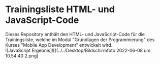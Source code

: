 # Trainingsliste HTML- und JavaScript-Code
Dieses Repository enthält den HTML- und JavaScript-Code für die Trainingsliste, welche im Modul "Grundlagen der Programmierung" des Kurses "Mobile App Development" entwickelt wird.  
![JavaScript Ergebnis]![](../../Desktop/Bildschirmfoto 2022-06-08 um 10.54.40 2.png)






